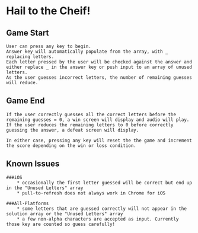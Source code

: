 # Hail to the Cheif!

## Game Start
	User can press any key to begin. 
	Answer key will automatically populate from the array, with _ replacing letters.
	Each letter pressed by the user will be checked against the answer and either replace _ in the answer key or push input to an array of unused letters.
	As the user guesses incorrect letters, the number of remaining guesses will reduce.

## Game End
	If the user correctly guesses all the correct letters before the remaining guesses = 0, a win screen will display and audio will play.
	If the user reduces the remaining letters to 0 before correctly guessing the answer, a defeat screen will display.

	In either case, pressing any key will reset the the game and increment the score depending on the win or loss condition.

## Known Issues
	###iOS
		* occasionally the first letter guessed will be correct but end up in the "Unused Letters" array
		* pull-to-refresh does not always work in Chrome for iOS

	###All-Platforms
		* some letters that are guessed correctly will not appear in the solution array or the "Unused Letters" array
		* a few non-alpha characters are accepted as input. Currently those key are counted so guess carefully!